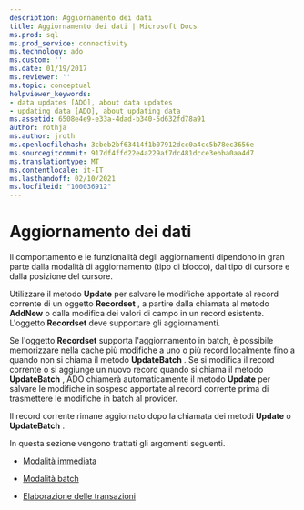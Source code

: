 ```yaml
---
description: Aggiornamento dei dati
title: Aggiornamento dei dati | Microsoft Docs
ms.prod: sql
ms.prod_service: connectivity
ms.technology: ado
ms.custom: ''
ms.date: 01/19/2017
ms.reviewer: ''
ms.topic: conceptual
helpviewer_keywords:
- data updates [ADO], about data updates
- updating data [ADO], about updating data
ms.assetid: 6508e4e9-e33a-4dad-b340-5d632fd78a91
author: rothja
ms.author: jroth
ms.openlocfilehash: 3cbeb2bf63414f1b07912dcc0a4cc5b78ec3656e
ms.sourcegitcommit: 917df4ffd22e4a229af7dc481dcce3ebba0aa4d7
ms.translationtype: MT
ms.contentlocale: it-IT
ms.lasthandoff: 02/10/2021
ms.locfileid: "100036912"
---
```

# <a name="updating-data"></a>Aggiornamento dei dati
Il comportamento e le funzionalità degli aggiornamenti dipendono in gran parte dalla modalità di aggiornamento (tipo di blocco), dal tipo di cursore e dalla posizione del cursore.  
  
 Utilizzare il metodo **Update** per salvare le modifiche apportate al record corrente di un oggetto **Recordset** , a partire dalla chiamata al metodo **AddNew** o dalla modifica dei valori di campo in un record esistente. L'oggetto **Recordset** deve supportare gli aggiornamenti.  
  
 Se l'oggetto **Recordset** supporta l'aggiornamento in batch, è possibile memorizzare nella cache più modifiche a uno o più record localmente fino a quando non si chiama il metodo **UpdateBatch** . Se si modifica il record corrente o si aggiunge un nuovo record quando si chiama il metodo **UpdateBatch** , ADO chiamerà automaticamente il metodo **Update** per salvare le modifiche in sospeso apportate al record corrente prima di trasmettere le modifiche in batch al provider.  
  
 Il record corrente rimane aggiornato dopo la chiamata dei metodi **Update** o **UpdateBatch** .  
  
 In questa sezione vengono trattati gli argomenti seguenti.  
  
-   [Modalità immediata](../../../ado/guide/data/immediate-mode.md)  
  
-   [Modalità batch](../../../ado/guide/data/batch-mode.md)  
  
-   [Elaborazione delle transazioni](../../../ado/guide/data/transaction-processing.md)
